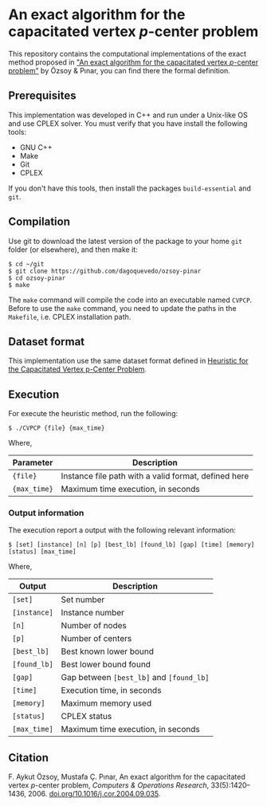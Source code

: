 # An exact algorithm for the capacitated vertex <em>p</em>-center problem

This repository contains the computational implementations of the exact method proposed in ["An exact algorithm for the capacitated vertex 
<em>p</em>-center problem"](https://doi.org/10.1016/j.cor.2004.09.035) by Özsoy & Pınar, you can find there the formal definition.

## Prerequisites

This implementation was developed in C++ and run under a Unix-like OS and use CPLEX solver. You must verify that you have install the following tools:

* GNU C++
* Make
* Git
* CPLEX

If you don't have this tools, then install the packages `build-essential` and `git`.

## Compilation

Use git to download the latest version of the package to your home `git` folder (or elsewhere), and then make it:

```
$ cd ~/git
$ git clone https://github.com/dagoquevedo/ozsoy-pinar
$ cd ozsoy-pinar
$ make
```

The `make` command will compile the code into an executable named `CVPCP`. Before to use the `make` command, you need to update the paths in the `Makefile`, i.e. CPLEX installation path.

## Dataset format

This implementation use the same dataset format defined in [Heuristic for the Capacitated Vertex p-Center Problem](https://github.com/dagoquevedo/cvpcp).

## Execution

For execute the heuristic method, run the following:
```
$ ./CVPCP {file} {max_time}
```
Where,

|  Parameter |                                          Description                                          |
|----------|---------------------------------------------------------------------------------------------|
| `{file}` | Instance file path with a valid format, defined here                                    |
| `{max_time}`    | Maximum time execution, in seconds                                                                  |

### Output information

The execution report a output with the following relevant information:

`$ [set] [instance] [n] [p] [best_lb] [found_lb] [gap] [time] [memory] [status] [max_time]`

Where,

|  Output  |                                Description                               |
|-----------|------------------------------------------------------------------------|
| `[set]`       | Set number                                                               |
| `[instance]`  | Instance number                                                          |
| `[n]`         | Number of nodes                                                          |
| `[p]`         | Number of centers                                                        |
| `[best_lb]`   | Best known lower bound                                                    |
| `[found_lb]`   | Best lower bound found                                                   |
| `[gap]`   | Gap between `[best_lb]` and `[found_lb]`                                             |
| `[time]`      | Execution time, in seconds                                                |
| `[memory]`    | Maximum memory used                                                      |
| `[status]`  | CPLEX status                     |
| `[max_time]`  | Maximum time execution, in seconds                     |


## Citation

F. Aykut Özsoy, Mustafa Ç. Pınar, An exact algorithm for the capacitated vertex <em>p</em>-center problem, <em>Computers & Operations Research</em>,
33(5):1420–1436, 2006. [doi.org/10.1016/j.cor.2004.09.035](https://doi.org/10.1016/j.cor.2004.09.035).
